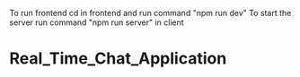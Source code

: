 To run frontend cd in frontend and run command "npm run dev"
To start the server run command "npm run server" in client
# Real_Time_Chat_Application

